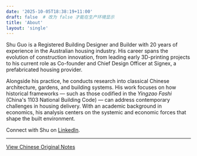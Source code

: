 ```yaml
---
date: '2025-10-05T18:38:19+11:00'
draft: false  # 改为 false 才能在生产环境显示
title: 'About'
layout: 'single'
---
```


Shu Guo is a Registered Building Designer and Builder with 20 years of experience in the 
Australian housing industry. His career spans the evolution of construction innovation, 
from leading early 3D-printing projects to his current role as Co-founder and Chief 
Design Officer at Signex, a prefabricated housing provider.  

Alongside his practice, he conducts research into classical Chinese architecture, 
gardens, and building systems. His work focuses on how historical frameworks — such as 
those codified in the *Yingzao Fashi* (China's 1103 National Building Code) — can address 
contemporary challenges in housing delivery. With an academic background in economics, 
his analysis centers on the systemic and economic forces that shape the built 
environment.

Connect with Shu on [LinkedIn](https://linkedin.com/in/shu-guo-80b69634).

---

[View Chinese Original Notes](/notes-in-chinese/)
